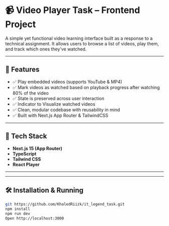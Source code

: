 # 📹 Video Player Task – Frontend Project

A simple yet functional video learning interface built as a response to a technical assignment. It allows users to browse a list of videos, play them, and track which ones they’ve watched.

---

## 🧩 Features

- ✅ Play embedded videos (supports YouTube & MP4)
- ✅ Mark videos as watched based on playback progress after watching 80% of the video
- ✅ State is preserved across user interaction
- ✅ Indicator to Visualize watched videos
- ✅ Clean, modular codebase with reusability in mind
- ✅ Built with Next.js App Router & TailwindCSS

---

## 🚀 Tech Stack

- **Next.js 15 (App Router)**
- **TypeScript**
- **Tailwind CSS**
- **React Player**

---

---

## 🛠 Installation & Running

```bash
git https://github.com/KhaledRiizk/it_legend_task.git
npm install
npm run dev
Open http://localhost:3000
```
